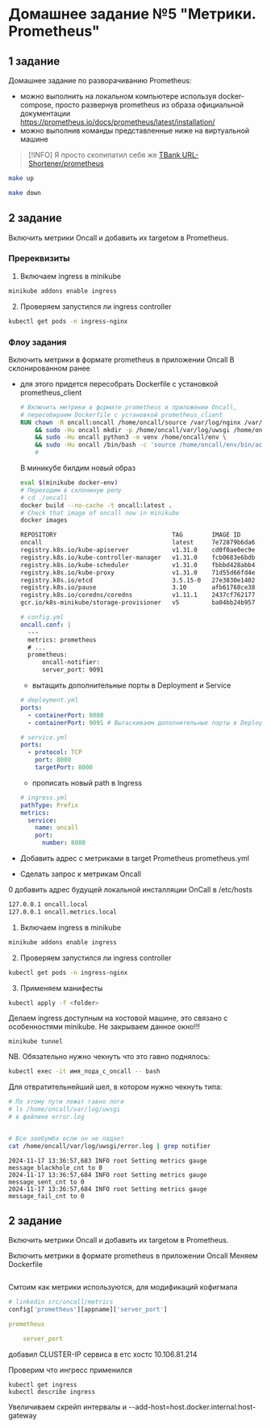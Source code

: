 # Домашнее задание №5 "Метрики. Prometheus"

## 1 задание
Домашнее задание по разворачиванию Prometheus:
- можно выполнить на локальном компьютере используя docker-compose, просто развернув prometheus из образа официальной документации https://prometheus.io/docs/prometheus/latest/installation/
- можно выполнив команды представленные ниже на виртуальной машине

> [!INFO]
> Я просто скопипатил себя же [TBank URL-Shortener/prometheus](build/prometheus/prometheus.yml)

```sh
make up
```

```sh
make down
```
## 2 задание
Включить метрики Oncall и добавить их targetом в Prometheus.

### Пререквизиты
1. Включаем ingress в minikube
```sh
minikube addons enable ingress
```

2. Проверяем запустился ли ingress controller
```sh
kubectl get pods -n ingress-nginx
```

### Флоу задания

Включить метрики в формате prometheus в приложении Oncall
В склонированном ранее
- для этого придется пересобрать Dockerfile с установкой prometheus_client
  ```dockerfile
  # Включить метрики в формате prometheus в приложении Oncall,
  # пересобираем Dockerfile с установкой prometheus_client
  RUN chown -R oncall:oncall /home/oncall/source /var/log/nginx /var/lib/nginx \
      && sudo -Hu oncall mkdir -p /home/oncall/var/log/uwsgi /home/oncall/var/log/nginx /home/oncall/var/run /home/oncall/var/relay \
      && sudo -Hu oncall python3 -m venv /home/oncall/env \
      && sudo -Hu oncall /bin/bash -c 'source /home/oncall/env/bin/activate && cd /home/oncall/source && pip install wheel && pip install prometheus_client && pip install .'
      #                                                                                                                     !-------------------------------!
  ```
  В миникубе билдим новый образ
  ```sh
  eval $(minikube docker-env)
  # Переходим в склониную репу
  # cd ./oncall
  docker build --no-cache -t oncall:latest .
  # Check that image of oncall now in minikube
  docker images
  ```
  ```md
  REPOSITORY                                TAG        IMAGE ID       CREATED         SIZE
  oncall                                    latest     7e72879b6da6   2 minutes ago   717MB
  registry.k8s.io/kube-apiserver            v1.31.0    cd0f0ae0ec9e   3 months ago    91.5MB
  registry.k8s.io/kube-controller-manager   v1.31.0    fcb0683e6bdb   3 months ago    85.9MB
  registry.k8s.io/kube-scheduler            v1.31.0    fbbbd428abb4   3 months ago    66MB
  registry.k8s.io/kube-proxy                v1.31.0    71d55d66fd4e   3 months ago    94.7MB
  registry.k8s.io/etcd                      3.5.15-0   27e3830e1402   3 months ago    139MB
  registry.k8s.io/pause                     3.10       afb61768ce38   5 months ago    514kB
  registry.k8s.io/coredns/coredns           v1.11.1    2437cf762177   15 months ago   57.4MB
  gcr.io/k8s-minikube/storage-provisioner   v5         ba04bb24b957   3 years ago     29MB
  ```

  ```yml
  # config.yml
  oncall.conf: |
    ---
    metrics: prometheus
    # ...
    prometheus:
        oncall-notifier:
        server_port: 9091
  ```
  - вытащить дополнительные порты в Deployment и Service
  ```yml
  # deployment.yml
  ports:
    - containerPort: 8080
    - containerPort: 9091 # Вытаскиваем дополнительные порты в Deployment
  ```
  ```yml
  # service.yml
  ports:
    - protocol: TCP
      port: 8000
      targetPort: 8000
  ```
  - прописать новый path в Ingress
  ```yml
  # ingress.yml
  pathType: Prefix
  metrics:
    service:
      name: oncall
      port:
        number: 8080
  ```

- Добавить адрес с метриками в target Prometheus prometheus.yml
- Сделать запрос к метрикам Oncall

0 добавить адрес будущей локальной инсталляции OnCall в /etc/hosts
```sh
127.0.0.1 oncall.local
127.0.0.1 oncall.metrics.local
```

1. Включаем ingress в minikube
```sh
minikube addons enable ingress
```

2. Проверяем запустился ли ingress controller
```sh
kubectl get pods -n ingress-nginx
```

3. Применяем манифесты
```sh
kubectl apply -f <folder>
```


Делаем ingress доступным на хостовой машине, это связано с особенностями minikube. Не закрываем данное окно!!!
```
minikube tunnel
```

NB.
Обязательно нужно чекнуть что это гавно поднялось:
```sh
kubectl exec -it имя_пода_с_oncall -- bash
```
Для отвратительнейший шел, в котором нужно чекнуть типа:
```sh
# По этому пути лежат гавно логи
# ls /home/oncall/var/log/uwsgi
# в файлике error.log


# Все заебумба если он не падает
cat /home/oncall/var/log/uwsgi/error.log | grep notifier
```

```
2024-11-17 13:36:57,683 INFO root Setting metrics gauge message_blackhole_cnt to 0
2024-11-17 13:36:57,684 INFO root Setting metrics gauge message_sent_cnt to 0
2024-11-17 13:36:57,684 INFO root Setting metrics gauge message_fail_cnt to 0
```


## 2 задание
Включить метрики Oncall и добавить их targetом в Prometheus.

Включить метрики в формате prometheus в приложении Oncall
Меняем Dockerfile
```Dockerfile
```
Смтоим как метрики используются, для модификаций кофигмапа
```py
# linkedin src/oncall/metrics
config['prometheus'][appname]['server_port']
```

```yml
prometheus

    server_port
```





добавил CLUSTER-IP сервиса в етс хостс
10.106.81.214

Проверим что ингресс применился
```
kubectl get ingress
kubectl describe ingress
```


Увеличиваем скрейп интервалы и
--add-host=host.docker.internal:host-gateway
